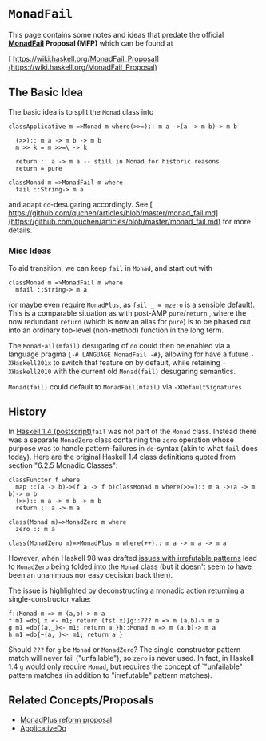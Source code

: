 # `MonadFail`


This page contains some notes and ideas that predate the official **[MonadFail](design/monad-fail) Proposal (MFP)** which can be found at

[ https://wiki.haskell.org/MonadFail_Proposal](https://wiki.haskell.org/MonadFail_Proposal)

## The Basic Idea


The basic idea is to split the `Monad` class into

```
classApplicative m =>Monad m where(>>=):: m a ->(a -> m b)-> m b

  (>>):: m a -> m b -> m b
  m >> k = m >>=\_-> k 

  return :: a -> m a -- still in Monad for historic reasons
  return = pure

classMonad m =>MonadFail m where
  fail ::String-> m a
```


and adapt `do`-desugaring accordingly.
See [ https://github.com/quchen/articles/blob/master/monad_fail.md](https://github.com/quchen/articles/blob/master/monad_fail.md) for more details.

### Misc Ideas


To aid transition, we can keep `fail` in `Monad`, and start out with

```
classMonad m =>MonadFail m where
  mfail ::String-> m a
```


(or maybe even require `MonadPlus`, as `fail _ = mzero` is a sensible default). This is a comparable situation as  with post-AMP `pure`/`return` , where the now redundant `return` (which is now an alias for `pure`) is to be phased out into an ordinary top-level (non-method) function in the long term.


The `MonadFail(mfail)` desugaring of `do` could then be enabled via a language pragma `{-# LANGUAGE MonadFail -#}`, allowing for have a future `-XHaskell201x` to switch that feature on by default, while retaining `-XHaskell2010` with the current old `Monad(fail)` desugaring semantics.

`Monad(fail)` could default to `MonadFail(mfail)` via `-XDefaultSignatures`

## History


In [ Haskell 1.4 (postscript)](http://haskell.org/definition/haskell-report-1.4.ps.gz)`fail` was not part of the `Monad` class. Instead there was a separate `MonadZero` class containing the `zero` operation whose purpose was to handle pattern-failures in `do`-syntax (akin to what `fail` does today). Here are the original Haskell 1.4 class definitions quoted from section "6.2.5 Monadic Classes":

```
classFunctor f where
  map ::(a -> b)->(f a -> f b)classMonad m where(>>=):: m a ->(a -> m b)-> m b
  (>>):: m a -> m b -> m b
  return :: a -> m a

class(Monad m)=>MonadZero m where
  zero :: m a

class(MonadZero m)=>MonadPlus m where(++):: m a -> m a -> m a
```


However, when Haskell 98 was drafted [ issues with irrefutable patterns](http://marc.info/?l=haskell&m=66622011823641)  lead to `MonadZero` being folded into the `Monad` class (but it doesn't seem to have been an unanimous nor easy decision back then).


The issue is highlighted by deconstructing a monadic action returning a single-constructor value:

```
f::Monad m => m (a,b)-> m a
f m1 =do{ x <- m1; return (fst x)}g::??? m => m (a,b)-> m a
g m1 =do{(a,_)<- m1; return a }h::Monad m => m (a,b)-> m a
h m1 =do{~(a,_)<- m1; return a }
```


Should `???` for `g` be `Monad` or `MonadZero`? The single-constructor pattern match will never fail ("unfailable"), so `zero` is never used. In fact, in Haskell 1.4 `g` would only require `Monad`, but requires the concept of \`"unfailable" pattern matches (in addition to "irrefutable" pattern matches).

## Related Concepts/Proposals

- [ MonadPlus reform proposal](https://wiki.haskell.org/MonadPlus_reform_proposal)
- [ApplicativeDo](applicative-do)